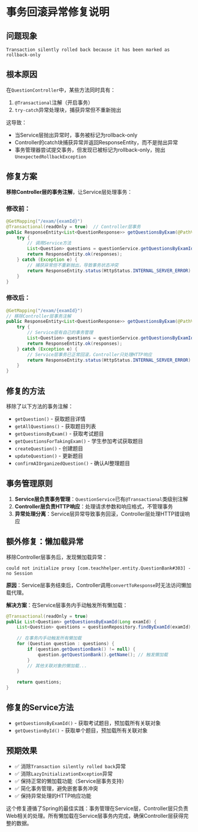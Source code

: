 # 事务回滚异常修复说明

## 问题现象
```
Transaction silently rolled back because it has been marked as rollback-only
```

## 根本原因

在`QuestionController`中，某些方法同时具有：
1. `@Transactional`注解（开启事务）
2. `try-catch`异常处理块，捕获异常但不重新抛出

这导致：
- 当Service层抛出异常时，事务被标记为rollback-only
- Controller的catch块捕获异常并返回ResponseEntity，而不是抛出异常
- 事务管理器尝试提交事务，但发现已被标记为rollback-only，抛出`UnexpectedRollbackException`

## 修复方案

**移除Controller层的事务注解**，让Service层处理事务：

### 修改前：
```java
@GetMapping("/exam/{examId}")
@Transactional(readOnly = true)  // Controller层事务
public ResponseEntity<List<QuestionResponse>> getQuestionsByExam(@PathVariable Long examId) {
    try {
        // 调用Service方法
        List<Question> questions = questionService.getQuestionsByExamId(examId);
        return ResponseEntity.ok(responses);
    } catch (Exception e) {
        // 捕获异常但不重新抛出，导致事务状态冲突
        return ResponseEntity.status(HttpStatus.INTERNAL_SERVER_ERROR).build();
    }
}
```

### 修改后：
```java
@GetMapping("/exam/{examId}")
// 移除Controller层事务注解
public ResponseEntity<List<QuestionResponse>> getQuestionsByExam(@PathVariable Long examId) {
    try {
        // Service层有自己的事务管理
        List<Question> questions = questionService.getQuestionsByExamId(examId);
        return ResponseEntity.ok(responses);
    } catch (Exception e) {
        // Service层事务已正常回滚，Controller只处理HTTP响应
        return ResponseEntity.status(HttpStatus.INTERNAL_SERVER_ERROR).build();
    }
}
```

## 修复的方法

移除了以下方法的事务注解：
- `getQuestion()` - 获取题目详情
- `getAllQuestions()` - 获取题目列表  
- `getQuestionsByExam()` - 获取考试题目
- `getQuestionsForTakingExam()` - 学生参加考试获取题目
- `createQuestion()` - 创建题目
- `updateQuestion()` - 更新题目
- `confirmAIOrganizedQuestion()` - 确认AI整理题目

## 事务管理原则

1. **Service层负责事务管理**：`QuestionService`已有`@Transactional`类级别注解
2. **Controller层负责HTTP响应**：处理请求参数和响应格式，不管理事务
3. **异常处理分离**：Service层异常导致事务回滚，Controller层处理HTTP错误响应

## 额外修复：懒加载异常

移除Controller层事务后，发现懒加载异常：
```
could not initialize proxy [com.teachhelper.entity.QuestionBank#303] - no Session
```

**原因**：Service层事务结束后，Controller调用`convertToResponse`时无法访问懒加载代理。

**解决方案**：在Service层事务内手动触发所有懒加载：

```java
@Transactional(readOnly = true)
public List<Question> getQuestionsByExamId(Long examId) {
    List<Question> questions = questionRepository.findByExamId(examId);
    
    // 在事务内手动触发所有懒加载
    for (Question question : questions) {
        if (question.getQuestionBank() != null) {
            question.getQuestionBank().getName(); // 触发懒加载
        }
        // 其他关联对象的懒加载...
    }
    
    return questions;
}
```

## 修复的Service方法

- `getQuestionsByExamId()` - 获取考试题目，预加载所有关联对象
- `getQuestionById()` - 获取单个题目，预加载所有关联对象

## 预期效果

- ✅ 消除`Transaction silently rolled back`异常
- ✅ 消除`LazyInitializationException`异常
- ✅ 保持正常的懒加载功能（Service层事务支持）
- ✅ 简化事务管理，避免嵌套事务冲突
- ✅ 保持异常处理的HTTP响应功能

这个修复遵循了Spring的最佳实践：事务管理在Service层，Controller层只负责Web相关的处理。所有懒加载在Service层事务内完成，确保Controller层获得完整的数据。 